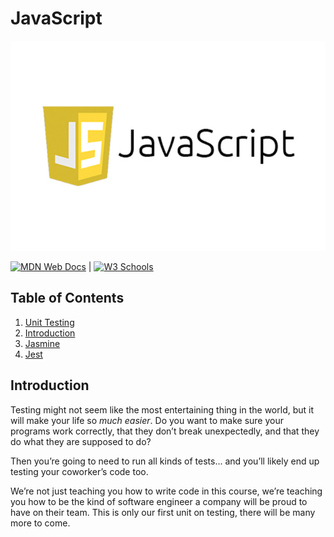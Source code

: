 # JavaScript

![javascript](../../assets/images/javaScript.jpeg)

[![MDN Web Docs](https://img.shields.io/badge/MDN_Web_Docs-black?style=flat&logo=mdnwebdocs&logoColor=white)](https://developer.mozilla.org/en-US/docs/Web/JavaScript) |
[![W3 Schools](https://img.shields.io/badge/W3Schools-6DA55F?style=flat&logo=w3c&logoColor=white)](https://www.w3schools.com/js/default.asp)

## Table of Contents

1. [Unit Testing](./javascript.unit-testing.md)
2. [Introduction](#introduction)
3. [Jasmine](./javascript.vanilla.testing.jasmine.md)
4. [Jest](./javascript.vanilla.testing.jest.md)

## Introduction

Testing might not seem like the most entertaining thing in the world, but it will make your life so _much easier_. Do you want to make sure your programs work correctly, that they don’t break unexpectedly, and that they do what they are supposed to do?

Then you’re going to need to run all kinds of tests... and you’ll likely end up testing your coworker’s code too.

We’re not just teaching you how to write code in this course, we’re teaching you how to be the kind of software engineer a company will be proud to have on their team. This is only our first unit on testing, there will be many more to come.